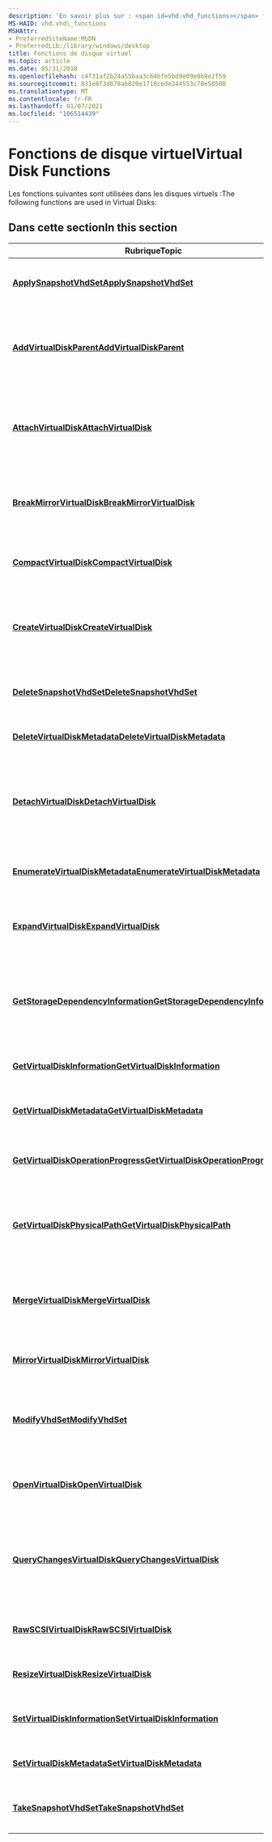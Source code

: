 ```yaml
---
description: 'En savoir plus sur : <span id=vhd.vhd_functions></span> fonctions de disque virtuel'
MS-HAID: vhd.vhd\_functions
MSHAttr:
- PreferredSiteName:MSDN
- PreferredLib:/library/windows/desktop
title: Fonctions de disque virtuel
ms.topic: article
ms.date: 05/31/2018
ms.openlocfilehash: c4f31af2b24a55baa3c64bfe5bd9e09e0b9e2f59
ms.sourcegitcommit: 831e8f3db78ab820e1710cede244553c70e50500
ms.translationtype: MT
ms.contentlocale: fr-FR
ms.lasthandoff: 01/07/2021
ms.locfileid: "106514439"
---
```

# <a name="span-idvhdvhd_functionsspanvirtual-disk-functions"></a><span data-ttu-id="478b1-103"><span id="vhd.vhd_functions"></span>Fonctions de disque virtuel</span><span class="sxs-lookup"><span data-stu-id="478b1-103"><span id="vhd.vhd_functions"></span>Virtual Disk Functions</span></span>

<span data-ttu-id="478b1-104">Les fonctions suivantes sont utilisées dans les disques virtuels :</span><span class="sxs-lookup"><span data-stu-id="478b1-104">The following functions are used in Virtual Disks:</span></span>

## <a name="span-idin_this_sectionspanin-this-section"></a><span data-ttu-id="478b1-105"><span id="in_this_section"></span>Dans cette section</span><span class="sxs-lookup"><span data-stu-id="478b1-105"><span id="in_this_section"></span>In this section</span></span>

<table>
<colgroup>
<col style="width: 50%" />
<col style="width: 50%" />
</colgroup>
<thead>
<tr class="header">
<th><span data-ttu-id="478b1-106">Rubrique</span><span class="sxs-lookup"><span data-stu-id="478b1-106">Topic</span></span></th>
<th><span data-ttu-id="478b1-107">Description</span><span class="sxs-lookup"><span data-stu-id="478b1-107">Description</span></span></th>
</tr>
</thead>
<tbody>
<tr class="odd">
<td><p><span data-ttu-id="478b1-108"><a href="/windows/win32/api/virtdisk/nf-virtdisk-applysnapshotvhdset"><strong>ApplySnapshotVhdSet</strong></a></span><span class="sxs-lookup"><span data-stu-id="478b1-108"><a href="/windows/win32/api/virtdisk/nf-virtdisk-applysnapshotvhdset"><strong>ApplySnapshotVhdSet</strong></a></span></span></p></td>
<td><p><span data-ttu-id="478b1-109">Applique un instantané du disque virtuel actuel pour les fichiers de définition de VHD.</span><span class="sxs-lookup"><span data-stu-id="478b1-109">Applies a snapshot of the current virtual disk for VHD Set files.</span></span></p></td>
</tr>
<tr class="even">
<td><p><span data-ttu-id="478b1-110"><a href="/windows/desktop/api/virtdisk/nf-virtdisk-addvirtualdiskparent"><strong>AddVirtualDiskParent</strong></a></span><span class="sxs-lookup"><span data-stu-id="478b1-110"><a href="/windows/desktop/api/virtdisk/nf-virtdisk-addvirtualdiskparent"><strong>AddVirtualDiskParent</strong></a></span></span></p></td>
<td><p><span data-ttu-id="478b1-111">Attache un parent à un disque virtuel ouvert avec l’indicateur <strong>OPEN_VIRTUAL_DISK_FLAG_CUSTOM_DIFF_CHAIN</strong> .</span><span class="sxs-lookup"><span data-stu-id="478b1-111">Attaches a parent to a virtual disk opened with the <strong>OPEN_VIRTUAL_DISK_FLAG_CUSTOM_DIFF_CHAIN</strong> flag.</span></span></p></td>
</tr>
<tr class="odd">
<td><p><span data-ttu-id="478b1-112"><a href="/windows/win32/api/virtdisk/nf-virtdisk-attachvirtualdisk"><strong>AttachVirtualDisk</strong></a></span><span class="sxs-lookup"><span data-stu-id="478b1-112"><a href="/windows/win32/api/virtdisk/nf-virtdisk-attachvirtualdisk"><strong>AttachVirtualDisk</strong></a></span></span></p></td>
<td><p><span data-ttu-id="478b1-113">Attache un disque dur virtuel (VHD) ou un fichier image de CD ou DVD (ISO) en localisant un fournisseur VHD approprié pour accomplir la pièce jointe.</span><span class="sxs-lookup"><span data-stu-id="478b1-113">Attaches a virtual hard disk (VHD) or CD or DVD image file (ISO) by locating an appropriate VHD provider to accomplish the attachment.</span></span></p></td>
</tr>
<tr class="even">
<td><p><span data-ttu-id="478b1-114"><a href="/windows/win32/api/virtdisk/nf-virtdisk-breakmirrorvirtualdisk"><strong>BreakMirrorVirtualDisk</strong></a></span><span class="sxs-lookup"><span data-stu-id="478b1-114"><a href="/windows/win32/api/virtdisk/nf-virtdisk-breakmirrorvirtualdisk"><strong>BreakMirrorVirtualDisk</strong></a></span></span></p></td>
<td><p><span data-ttu-id="478b1-115">Interrompt une opération de mise en miroir lancée précédemment et définit le miroir comme étant le disque virtuel actif.</span><span class="sxs-lookup"><span data-stu-id="478b1-115">Breaks a previously initiated mirror operation and sets the mirror to be the active virtual disk.</span></span></p></td>
</tr>
<tr class="odd">
<td><p><span data-ttu-id="478b1-116"><a href="/windows/win32/api/virtdisk/nf-virtdisk-compactvirtualdisk"><strong>CompactVirtualDisk</strong></a></span><span class="sxs-lookup"><span data-stu-id="478b1-116"><a href="/windows/win32/api/virtdisk/nf-virtdisk-compactvirtualdisk"><strong>CompactVirtualDisk</strong></a></span></span></p></td>
<td><p><span data-ttu-id="478b1-117">Réduit la taille d’un fichier de magasin de stockage de disque dur virtuel (VHD).</span><span class="sxs-lookup"><span data-stu-id="478b1-117">Reduces the size of a virtual hard disk (VHD) backing store file.</span></span></p></td>
</tr>
<tr class="even">
<td><p><span data-ttu-id="478b1-118"><a href="/windows/win32/api/virtdisk/nf-virtdisk-createvirtualdisk"><strong>CreateVirtualDisk</strong></a></span><span class="sxs-lookup"><span data-stu-id="478b1-118"><a href="/windows/win32/api/virtdisk/nf-virtdisk-createvirtualdisk"><strong>CreateVirtualDisk</strong></a></span></span></p></td>
<td><p><span data-ttu-id="478b1-119">Crée un fichier image de disque dur virtuel (VHD), soit à l’aide de paramètres par défaut, soit à l’aide d’un disque virtuel ou d’un disque physique existant.</span><span class="sxs-lookup"><span data-stu-id="478b1-119">Creates a virtual hard disk (VHD) image file, either using default parameters or using an existing virtual disk or physical disk.</span></span></p></td>
</tr>
<tr class="odd">
<td><p><span data-ttu-id="478b1-120"><a href="/windows/win32/api/virtdisk/nf-virtdisk-deletesnapshotvhdset"><strong>DeleteSnapshotVhdSet</strong></a></span><span class="sxs-lookup"><span data-stu-id="478b1-120"><a href="/windows/win32/api/virtdisk/nf-virtdisk-deletesnapshotvhdset"><strong>DeleteSnapshotVhdSet</strong></a></span></span></p></td>
<td><p><span data-ttu-id="478b1-121">Supprime un instantané d’un fichier de définition de disque dur virtuel.</span><span class="sxs-lookup"><span data-stu-id="478b1-121">Deletes a snapshot from a VHD Set file.</span></span></p></td>
</tr>
<tr class="even">
<td><p><span data-ttu-id="478b1-122"><a href="/windows/desktop/api/virtdisk/nf-virtdisk-deletevirtualdiskmetadata"><strong>DeleteVirtualDiskMetadata</strong></a></span><span class="sxs-lookup"><span data-stu-id="478b1-122"><a href="/windows/desktop/api/virtdisk/nf-virtdisk-deletevirtualdiskmetadata"><strong>DeleteVirtualDiskMetadata</strong></a></span></span></p></td>
<td><p><span data-ttu-id="478b1-123">Supprime les métadonnées d’un disque virtuel.</span><span class="sxs-lookup"><span data-stu-id="478b1-123">Deletes metadata from a virtual disk.</span></span></p></td>
</tr>
<tr class="odd">
<td><p><span data-ttu-id="478b1-124"><a href="/windows/win32/api/virtdisk/nf-virtdisk-detachvirtualdisk"><strong>DetachVirtualDisk</strong></a></span><span class="sxs-lookup"><span data-stu-id="478b1-124"><a href="/windows/win32/api/virtdisk/nf-virtdisk-detachvirtualdisk"><strong>DetachVirtualDisk</strong></a></span></span></p></td>
<td><p><span data-ttu-id="478b1-125">Détache un disque dur virtuel (VHD) ou un fichier image de CD ou DVD (ISO) en localisant un fournisseur de disque virtuel approprié pour effectuer l’opération.</span><span class="sxs-lookup"><span data-stu-id="478b1-125">Detaches a virtual hard disk (VHD) or CD or DVD image file (ISO) by locating an appropriate virtual disk provider to accomplish the operation.</span></span></p></td>
</tr>
<tr class="even">
<td><p><span data-ttu-id="478b1-126"><a href="/windows/desktop/api/virtdisk/nf-virtdisk-enumeratevirtualdiskmetadata"><strong>EnumerateVirtualDiskMetadata</strong></a></span><span class="sxs-lookup"><span data-stu-id="478b1-126"><a href="/windows/desktop/api/virtdisk/nf-virtdisk-enumeratevirtualdiskmetadata"><strong>EnumerateVirtualDiskMetadata</strong></a></span></span></p></td>
<td><p><span data-ttu-id="478b1-127">Énumère les métadonnées associées à un disque virtuel.</span><span class="sxs-lookup"><span data-stu-id="478b1-127">Enumerates the metadata associated with a virtual disk.</span></span></p></td>
</tr>
<tr class="odd">
<td><p><span data-ttu-id="478b1-128"><a href="/windows/win32/api/virtdisk/nf-virtdisk-expandvirtualdisk"><strong>ExpandVirtualDisk</strong></a></span><span class="sxs-lookup"><span data-stu-id="478b1-128"><a href="/windows/win32/api/virtdisk/nf-virtdisk-expandvirtualdisk"><strong>ExpandVirtualDisk</strong></a></span></span></p></td>
<td><p><span data-ttu-id="478b1-129">Augmente la taille d’un disque dur virtuel fixe ou extensible dynamiquement (VHD).</span><span class="sxs-lookup"><span data-stu-id="478b1-129">Increases the size of a fixed or dynamically expandable virtual hard disk (VHD).</span></span></p></td>
</tr>
<tr class="even">
<td><p><span data-ttu-id="478b1-130"><a href="/windows/win32/api/virtdisk/nf-virtdisk-getstoragedependencyinformation"><strong>GetStorageDependencyInformation</strong></a></span><span class="sxs-lookup"><span data-stu-id="478b1-130"><a href="/windows/win32/api/virtdisk/nf-virtdisk-getstoragedependencyinformation"><strong>GetStorageDependencyInformation</strong></a></span></span></p></td>
<td><p><span data-ttu-id="478b1-131">Retourne les relations entre les disques durs virtuels (VHD) ou le fichier image de CD ou DVD (ISO) ou les volumes contenus dans ces disques et leur disque ou volume parent.</span><span class="sxs-lookup"><span data-stu-id="478b1-131">Returns the relationships between virtual hard disks (VHDs) or CD or DVD image file (ISO) or the volumes contained within those disks and their parent disk or volume.</span></span></p></td>
</tr>
<tr class="odd">
<td><p><span data-ttu-id="478b1-132"><a href="/windows/win32/api/virtdisk/nf-virtdisk-getvirtualdiskinformation"><strong>GetVirtualDiskInformation</strong></a></span><span class="sxs-lookup"><span data-stu-id="478b1-132"><a href="/windows/win32/api/virtdisk/nf-virtdisk-getvirtualdiskinformation"><strong>GetVirtualDiskInformation</strong></a></span></span></p></td>
<td><p><span data-ttu-id="478b1-133">Récupère des informations sur un disque dur virtuel.</span><span class="sxs-lookup"><span data-stu-id="478b1-133">Retrieves information about a VHD.</span></span></p></td>
</tr>
<tr class="even">
<td><p><span data-ttu-id="478b1-134"><a href="/windows/desktop/api/virtdisk/nf-virtdisk-getvirtualdiskmetadata"><strong>GetVirtualDiskMetadata</strong></a></span><span class="sxs-lookup"><span data-stu-id="478b1-134"><a href="/windows/desktop/api/virtdisk/nf-virtdisk-getvirtualdiskmetadata"><strong>GetVirtualDiskMetadata</strong></a></span></span></p></td>
<td><p><span data-ttu-id="478b1-135">Récupère les métadonnées spécifiées à partir du disque virtuel.</span><span class="sxs-lookup"><span data-stu-id="478b1-135">Retrieves the specified metadata from the virtual disk.</span></span></p></td>
</tr>
<tr class="odd">
<td><p><span data-ttu-id="478b1-136"><a href="/windows/win32/api/virtdisk/nf-virtdisk-getvirtualdiskoperationprogress"><strong>GetVirtualDiskOperationProgress</strong></a></span><span class="sxs-lookup"><span data-stu-id="478b1-136"><a href="/windows/win32/api/virtdisk/nf-virtdisk-getvirtualdiskoperationprogress"><strong>GetVirtualDiskOperationProgress</strong></a></span></span></p></td>
<td><p><span data-ttu-id="478b1-137">Vérifie la progression d’une opération de disque dur virtuel (VHD) asynchrone.</span><span class="sxs-lookup"><span data-stu-id="478b1-137">Checks the progress of an asynchronous virtual hard disk (VHD) operation.</span></span></p></td>
</tr>
<tr class="even">
<td><p><span data-ttu-id="478b1-138"><a href="/windows/win32/api/virtdisk/nf-virtdisk-getvirtualdiskphysicalpath"><strong>GetVirtualDiskPhysicalPath</strong></a></span><span class="sxs-lookup"><span data-stu-id="478b1-138"><a href="/windows/win32/api/virtdisk/nf-virtdisk-getvirtualdiskphysicalpath"><strong>GetVirtualDiskPhysicalPath</strong></a></span></span></p></td>
<td><p><span data-ttu-id="478b1-139">Récupère le chemin d’accès à l’objet d’appareil physique qui contient un disque dur virtuel (VHD) ou un fichier image de CD ou DVD (ISO).</span><span class="sxs-lookup"><span data-stu-id="478b1-139">Retrieves the path to the physical device object that contains a virtual hard disk (VHD) or CD or DVD image file (ISO).</span></span></p></td>
</tr>
<tr class="odd">
<td><p><span data-ttu-id="478b1-140"><a href="/windows/win32/api/virtdisk/nf-virtdisk-mergevirtualdisk"><strong>MergeVirtualDisk</strong></a></span><span class="sxs-lookup"><span data-stu-id="478b1-140"><a href="/windows/win32/api/virtdisk/nf-virtdisk-mergevirtualdisk"><strong>MergeVirtualDisk</strong></a></span></span></p></td>
<td><p><span data-ttu-id="478b1-141">Fusionne un disque dur virtuel (VHD) enfant dans une chaîne de différenciation avec un ou plusieurs disques virtuels parents dans la chaîne.</span><span class="sxs-lookup"><span data-stu-id="478b1-141">Merges a child virtual hard disk (VHD) in a differencing chain with one or more parent virtual disks in the chain.</span></span></p></td>
</tr>
<tr class="even">
<td><p><span data-ttu-id="478b1-142"><a href="/windows/win32/api/virtdisk/nf-virtdisk-mirrorvirtualdisk"><strong>MirrorVirtualDisk</strong></a></span><span class="sxs-lookup"><span data-stu-id="478b1-142"><a href="/windows/win32/api/virtdisk/nf-virtdisk-mirrorvirtualdisk"><strong>MirrorVirtualDisk</strong></a></span></span></p></td>
<td><p><span data-ttu-id="478b1-143">Lance une opération de mise en miroir pour un disque virtuel.</span><span class="sxs-lookup"><span data-stu-id="478b1-143">Initiates a mirror operation for a virtual disk.</span></span></p></td>
</tr>
<tr class="odd">
<td><p><span data-ttu-id="478b1-144"><a href="/windows/win32/api/virtdisk/nf-virtdisk-modifyvhdset"><strong>ModifyVhdSet</strong></a></span><span class="sxs-lookup"><span data-stu-id="478b1-144"><a href="/windows/win32/api/virtdisk/nf-virtdisk-modifyvhdset"><strong>ModifyVhdSet</strong></a></span></span></p></td>
<td><p><span data-ttu-id="478b1-145">Modifie le contenu interne d’un fichier de disque virtuel.</span><span class="sxs-lookup"><span data-stu-id="478b1-145">Modifies the internal contents of a virtual disk file.</span></span> <span data-ttu-id="478b1-146">Peut être utilisé pour définir la feuille active ou pour corriger les entrées d’instantané.</span><span class="sxs-lookup"><span data-stu-id="478b1-146">Can be used to set the active leaf, or to fix up snapshot entries.</span></span></p></td>
</tr>
<tr class="even">
<td><p><span data-ttu-id="478b1-147"><a href="/windows/win32/api/virtdisk/nf-virtdisk-openvirtualdisk"><strong>OpenVirtualDisk</strong></a></span><span class="sxs-lookup"><span data-stu-id="478b1-147"><a href="/windows/win32/api/virtdisk/nf-virtdisk-openvirtualdisk"><strong>OpenVirtualDisk</strong></a></span></span></p></td>
<td><p><span data-ttu-id="478b1-148">Ouvre un disque dur virtuel (VHD) ou un fichier image de CD ou DVD (ISO) à utiliser.</span><span class="sxs-lookup"><span data-stu-id="478b1-148">Opens a virtual hard disk (VHD) or CD or DVD image file (ISO) for use.</span></span></p></td>
</tr>
<tr class="odd">
<td><p><span data-ttu-id="478b1-149"><a href="/windows/win32/api/virtdisk/nf-virtdisk-querychangesvirtualdisk"><strong>QueryChangesVirtualDisk</strong></a></span><span class="sxs-lookup"><span data-stu-id="478b1-149"><a href="/windows/win32/api/virtdisk/nf-virtdisk-querychangesvirtualdisk"><strong>QueryChangesVirtualDisk</strong></a></span></span></p></td>
<td><p><span data-ttu-id="478b1-150">Récupère des informations sur les modifications apportées aux zones spécifiées d’un disque dur virtuel (VHD) qui sont suivies par le suivi des modifications résilientes (RCT).</span><span class="sxs-lookup"><span data-stu-id="478b1-150">Retrieves information about changes to the specified areas of a virtual hard disk (VHD) that are tracked by resilient change tracking (RCT).</span></span></p></td>
</tr>
<tr class="even">
<td><p><span data-ttu-id="478b1-151"><a href="/windows/win32/api/virtdisk/nf-virtdisk-rawscsivirtualdisk"><strong>RawSCSIVirtualDisk</strong></a></span><span class="sxs-lookup"><span data-stu-id="478b1-151"><a href="/windows/win32/api/virtdisk/nf-virtdisk-rawscsivirtualdisk"><strong>RawSCSIVirtualDisk</strong></a></span></span></p></td>
<td><p><span data-ttu-id="478b1-152">Émet une requête SCSI incorporée directement sur un disque dur virtuel.</span><span class="sxs-lookup"><span data-stu-id="478b1-152">Issues an embedded SCSI request directly to a virtual hard disk.</span></span></p></td>
</tr>
<tr class="odd">
<td><p><span data-ttu-id="478b1-153"><a href="/windows/desktop/api/virtdisk/nf-virtdisk-resizevirtualdisk"><strong>ResizeVirtualDisk</strong></a></span><span class="sxs-lookup"><span data-stu-id="478b1-153"><a href="/windows/desktop/api/virtdisk/nf-virtdisk-resizevirtualdisk"><strong>ResizeVirtualDisk</strong></a></span></span></p></td>
<td><p><span data-ttu-id="478b1-154">Redimensionne un disque virtuel.</span><span class="sxs-lookup"><span data-stu-id="478b1-154">Resizes a virtual disk.</span></span></p></td>
</tr>
<tr class="even">
<td><p><span data-ttu-id="478b1-155"><a href="/windows/win32/api/virtdisk/nf-virtdisk-setvirtualdiskinformation"><strong>SetVirtualDiskInformation</strong></a></span><span class="sxs-lookup"><span data-stu-id="478b1-155"><a href="/windows/win32/api/virtdisk/nf-virtdisk-setvirtualdiskinformation"><strong>SetVirtualDiskInformation</strong></a></span></span></p></td>
<td><p><span data-ttu-id="478b1-156">Définit des informations sur un disque dur virtuel (VHD).</span><span class="sxs-lookup"><span data-stu-id="478b1-156">Sets information about a virtual hard disk (VHD).</span></span></p></td>
</tr>
<tr class="odd">
<td><p><span data-ttu-id="478b1-157"><a href="/windows/desktop/api/virtdisk/nf-virtdisk-setvirtualdiskmetadata"><strong>SetVirtualDiskMetadata</strong></a></span><span class="sxs-lookup"><span data-stu-id="478b1-157"><a href="/windows/desktop/api/virtdisk/nf-virtdisk-setvirtualdiskmetadata"><strong>SetVirtualDiskMetadata</strong></a></span></span></p></td>
<td><p><span data-ttu-id="478b1-158">Définit un élément de métadonnées pour un disque virtuel.</span><span class="sxs-lookup"><span data-stu-id="478b1-158">Sets a metadata item for a virtual disk.</span></span></p></td>
</tr>
<tr class="even">
<td><p><span data-ttu-id="478b1-159"><a href="/windows/win32/api/virtdisk/nf-virtdisk-takesnapshotvhdset"><strong>TakeSnapshotVhdSet</strong></a></span><span class="sxs-lookup"><span data-stu-id="478b1-159"><a href="/windows/win32/api/virtdisk/nf-virtdisk-takesnapshotvhdset"><strong>TakeSnapshotVhdSet</strong></a></span></span></p></td>
<td><p><span data-ttu-id="478b1-160">Crée un instantané du disque virtuel actuel pour les fichiers de définition de VHD.</span><span class="sxs-lookup"><span data-stu-id="478b1-160">Creates a snapshot of the current virtual disk for VHD Set files.</span></span></p></td>
</tr>
</tbody>
</table>

 

 

 

